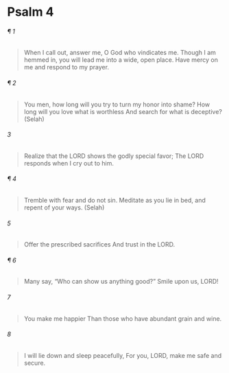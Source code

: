 # Psalm 4
###### ¶ 1
> When I call out, answer me,
> O God who vindicates me.
> Though I am hemmed in, you will lead me into a wide, open place.
> Have mercy on me and respond to my prayer.
###### ¶ 2
> You men, how long will you try to turn my honor into shame?
> How long will you love what is worthless
> And search for what is deceptive? (Selah)
###### 3
> Realize that the LORD shows the godly special favor;
> The LORD responds when I cry out to him.
###### ¶ 4
> Tremble with fear and do not sin.
> Meditate as you lie in bed, and repent of your ways. (Selah)
###### 5
> Offer the prescribed sacrifices
> And trust in the LORD.
###### ¶ 6
> Many say, “Who can show us anything good?”
> Smile upon us, LORD!
###### 7
> You make me happier
> Than those who have abundant grain and wine.
###### 8
> I will lie down and sleep peacefully,
> For you, LORD, make me safe and secure.
